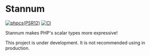 # Stannum

[![phpcs(PSR12)](https://github.com/tumugin/stannum/actions/workflows/phpcs.yml/badge.svg)](https://github.com/tumugin/stannum/actions/workflows/phpcs.yml)
[![CI](https://github.com/tumugin/stannum/actions/workflows/phpunit.yml/badge.svg)](https://github.com/tumugin/stannum/actions/workflows/phpunit.yml)

Stannum makes PHP's scalar types more expressive!

This project is under development. It is not recommended using in production.
